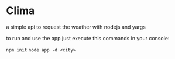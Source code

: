# Clima

a simple api to request the weather with nodejs and yargs

to run and use the app just execute this commands in your console: 

`npm init`
`node app -d <city>`